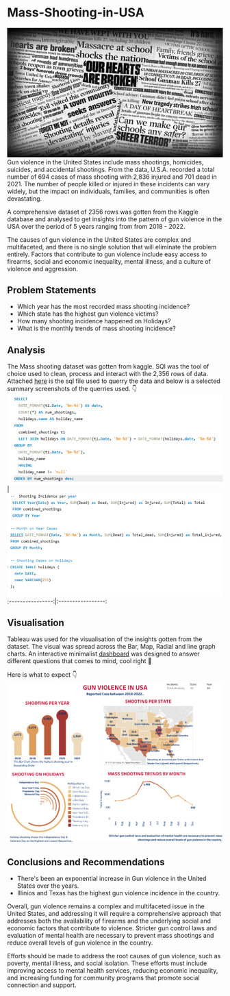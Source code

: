 # Mass-Shooting-in-USA

![Headline exact](gun-violence-1.jpg)
Gun violence in the United States include mass shootings, homicides, suicides, and accidental shootings. From the data, U.S.A. recorded a total number of 694 cases of mass shooting with 2,836 injured and 701 dead in 2021. The number of people killed or injured in these incidents can vary widely, but the impact on individuals, families, and communities is often devastating.

A comprehensive dataset of 2356 rows was gotten from the Kaggle database and analysed to get insights into the pattern of gun violence in the USA over the period of 5 years ranging from from 2018 - 2022.

The causes of gun violence in the United States are complex and multifaceted, and there is no single solution that will eliminate the problem entirely. Factors that contribute to gun violence include easy access to firearms, social and economic inequality, mental illness, and a culture of violence and aggression.

## Problem Statements
- Which year has the most recorded mass shooting incidence?
- Which state has the highest gun violence victims?
- How many shooting incidence happened on Holidays?
- What is the monthly trends of mass shooting incidence?

## Analysis
The Mass shooting dataset was gotten from kaggle. SQl was the tool of choice used to clean, process and interact with the 2,356 rows of data. Attached [here](https://github.com/DayoDak/Mass-Shooting-in-USA/blob/73324fda979f29a7c8557a26d7d4de44942581a1/USA%20Mass%20Shooting.sql) is the sql file used to querry the data and below is a selected summary screenshots of the querries used. 👇
![](USAquerry.png)|![](USAquerry2.png)
:----------------:|:-----------------:

## Visualisation
Tableau was used for the visualisation of the insights gotten from the dataset. The visual was spread across the Bar, Map, Radial and line graph charts. An interactive minimalist [dashboard](https://public.tableau.com/views/MassShootinginUSA_16784575287990/Dashboard1?:language=en-US&:display_count=n&:origin=viz_share_link) was designed to answer different questions that comes to mind, cool right 🙈

Here is what to expect 👇
![](Mass_Shooting_Dashboard2.png)

## Conclusions and Recommendations
- There's been an exponential increase in Gun violence in the United States over the years.
- Illinios and Texas has the highest gun violence incidence in the country.

Overall, gun violence remains a complex and multifaceted issue in the United States, and addressing it will require a comprehensive approach that addresses both the availability of firearms and the underlying social and economic factors that contribute to violence.
Stricter gun control laws and evaluation of mental health are necessary to prevent mass shootings and reduce overall levels of gun violence in the country.

Efforts should be made to address the root causes of gun violence, such as poverty, mental illness, and social isolation. These efforts must include improving access to mental health services, reducing economic inequality, and increasing funding for community programs that promote social connection and support.
